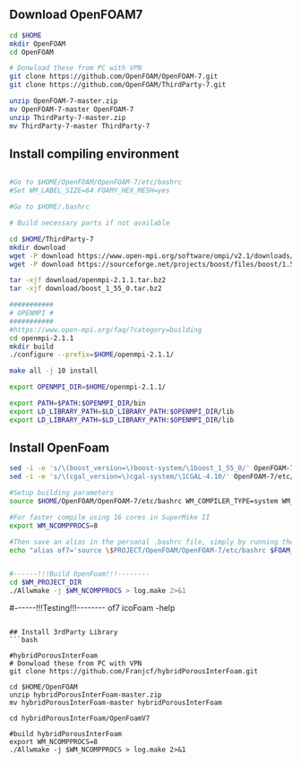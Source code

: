 
## Download OpenFOAM7
```bash
cd $HOME
mkdir OpenFOAM
cd OpenFOAM

# Donwload these from PC with VPN
git clone https://github.com/OpenFOAM/OpenFOAM-7.git
git clone https://github.com/OpenFOAM/ThirdParty-7.git

unzip OpenFOAM-7-master.zip
mv OpenFOAM-7-master OpenFOAM-7
unzip ThirdParty-7-master.zip
mv ThirdParty-7-master ThirdParty-7
```

## Install compiling environment
```bash

#Go to $HOME/OpenFOAM/OpenFOAM-7/etc/bashrc
#Set WM_LABEL_SIZE=64 FOAMY_HEX_MESH=yes

#Go to $HOME/.bashrc

# Build necessary parts if not available

cd $HOME/ThirdParty-7
mkdir download
wget -P download https://www.open-mpi.org/software/ompi/v2.1/downloads/openmpi-2.1.1.tar.bz2
wget -P download https://sourceforge.net/projects/boost/files/boost/1.55.0/boost_1_55_0.tar.bz2

tar -xjf download/openmpi-2.1.1.tar.bz2
tar -xjf download/boost_1_55_0.tar.bz2

###########
# OPENMPI #
###########
#https://www.open-mpi.org/faq/?category=building
cd openmpi-2.1.1
mkdir build
./configure --prefix=$HOME/openmpi-2.1.1/

make all -j 10 install

export OPENMPI_DIR=$HOME/openmpi-2.1.1/

export PATH=$PATH:$OPENMPI_DIR/bin
export LD_LIBRARY_PATH=$LD_LIBRARY_PATH:$OPENMPI_DIR/lib
export LD_LIBRARY_PATH=$LD_LIBRARY_PATH:$OPENMPI_DIR/lib
```

## Install OpenFoam
```bash
sed -i -e 's/\(boost_version=\)boost-system/\1boost_1_55_0/' OpenFOAM-7/etc/config.sh/CGAL
sed -i -e 's/\(cgal_version=\)cgal-system/\1CGAL-4.10/' OpenFOAM-7/etc/config.sh/CGAL

#Setup building parameters
source $HOME/OpenFOAM/OpenFOAM-7/etc/bashrc WM_COMPILER_TYPE=system WM_COMPILER=Gcc48 WM_LABEL_SIZE=64 WM_MPLIB=OPENMPI FOAMY_HEX_MESH=

#For faster compile using 16 cores in SuperMike II
export WM_NCOMPPROCS=8

#Then save an alias in the personal .bashrc file, simply by running the following command:
echo "alias of7='source \$PROJECT/OpenFOAM/OpenFOAM-7/etc/bashrc $FOAM_SETTINGS'" >> $HOME/.bashrc


#------!!!Build OpenFoam!!!--------
cd $WM_PROJECT_DIR
./Allwmake -j $WM_NCOMPPROCS > log.make 2>&1
```

#------!!!Testing!!!--------
of7
icoFoam -help
```

## Install 3rdParty Library
```bash

#hybridPorousInterFoam
# Donwload these from PC with VPN
git clone https://github.com/Franjcf/hybridPorousInterFoam.git

cd $HOME/OpenFOAM
unzip hybridPorousInterFoam-master.zip
mv hybridPorousInterFoam-master hybridPorousInterFoam

cd hybridPorousInterFoam/OpenFoamV7

#build hybridPorousInterFoam
export WM_NCOMPPROCS=8
./Allwmake -j $WM_NCOMPPROCS > log.make 2>&1
```
